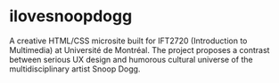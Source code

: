 # ilovesnoopdogg
A creative HTML/CSS microsite built for IFT2720 (Introduction to Multimedia) at Université de Montréal. The project proposes a contrast between serious UX design and humorous cultural universe of the multidisciplinary artist Snoop Dogg.
